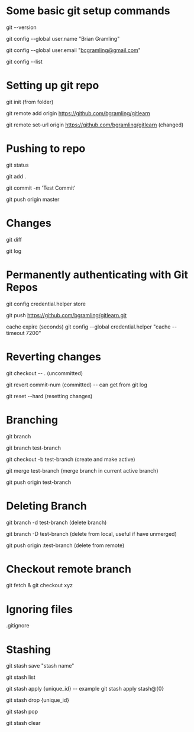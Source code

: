 # Some basic git setup commands

git --version

git config --global user.name "Brian Gramling"

git config --global user.email "bcgramling@gmail.com"

git config --list

# Setting up git repo

git init (from folder)

git remote add origin https://github.com/bgramling/gitlearn

git remote set-url origin https://github.com/bgramling/gitlearn (changed)

# Pushing to repo

git status

git add .

git commit -m 'Test Commit'

git push origin master

# Changes

git diff

git log

# Permanently authenticating with Git Repos

git config credential.helper store

git push https://github.com/bgramling/gitlearn.git

cache expire (seconds)
git config --global credential.helper "cache --timeout 7200"

# Reverting changes

git checkout -- .  (uncommitted)

git revert commit-num (committed)
-- can get from git log

git reset --hard (resetting changes)


# Branching

git branch

git branch test-branch

git checkout -b test-branch (create and make active)

git merge test-branch (merge branch in current active branch)

git push origin test-branch


# Deleting Branch

git branch -d test-branch (delete branch)

git branch -D test-branch (delete from local, useful if have unmerged)

git push origin :test-branch (delete from remote)


# Checkout remote branch

git fetch & git checkout xyz


# Ignoring files

.gitignore

# Stashing

git stash save "stash name"

git stash list

git stash apply {unique_id}
-- example git stash apply stash@{0}

git stash drop {unique_id}

git stash pop

git stash clear
